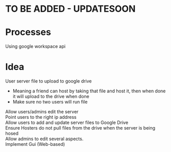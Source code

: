TO BE ADDED - UPDATESOON
========================
# Processes
Using google workspace api
# Idea
User server file to upload to google drive <br/>
<ul>
<li> Meaning a friend can host by taking that file and host it, then when done it will upload to the drive when done </li>
<li> Make sure no two users will run file </li>
</ul>
Allow users/admins edit the server <br/>
Point users to the right ip address <br/>
Allow users to add and update server files to Google Drive <br/>
Ensure Hosters do not pull files from the drive when the server is being hosed <br/>
Allow admins to edit several aspects. <br/>
Implement Gui (Web-based) <br/>
